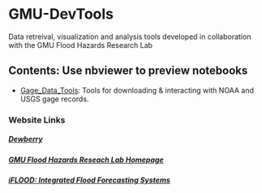 # GMU-DevTools
Data retreival, visualization and analysis tools developed in collaboration with the GMU Flood Hazards Research Lab



## Contents: Use nbviewer to preview notebooks

 - [Gage_Data_Tools](http://nbviewer.jupyter.org/github/Dewberry-RSG/GMU-DevTools/blob/master/nbs/Gage_Data_Tools.ipynb): Tools for downloading & interacting with NOAA and USGS gage records.


### Website Links 

##### [Dewberry](http://www.dewberry.com/)

##### [GMU Flood Hazards Reseach Lab Homepage](https://fhrl.vse.gmu.edu/)

##### [iFLOOD: Integrated Flood Forecasting Systems](https://masonfloodhazardsresearchlab.github.io/)
